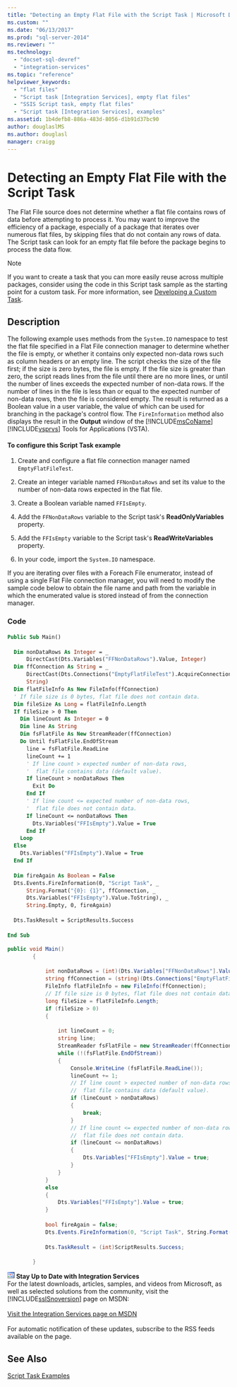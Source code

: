 ```yaml
---
title: "Detecting an Empty Flat File with the Script Task | Microsoft Docs"
ms.custom: ""
ms.date: "06/13/2017"
ms.prod: "sql-server-2014"
ms.reviewer: ""
ms.technology: 
  - "docset-sql-devref"
  - "integration-services"
ms.topic: "reference"
helpviewer_keywords: 
  - "flat files"
  - "Script task [Integration Services], empty flat files"
  - "SSIS Script task, empty flat files"
  - "Script task [Integration Services], examples"
ms.assetid: 1b4defb8-886a-483d-8056-d1b91d37bc90
author: douglaslMS
ms.author: douglasl
manager: craigg
---
```

# Detecting an Empty Flat File with the Script Task
  The Flat File source does not determine whether a flat file contains rows of data before attempting to process it. You may want to improve the efficiency of a package, especially of a package that iterates over numerous flat files, by skipping files that do not contain any rows of data. The Script task can look for an empty flat file before the package begins to process the data flow.  
  
> [!NOTE]  
>  If you want to create a task that you can more easily reuse across multiple packages, consider using the code in this Script task sample as the starting point for a custom task. For more information, see [Developing a Custom Task](../extending-packages-custom-objects/task/developing-a-custom-task.md).  
  
## Description  
 The following example uses methods from the `System.IO` namespace to test the flat file specified in a Flat File connection manager to determine whether the file is empty, or whether it contains only expected non-data rows such as column headers or an empty line. The script checks the size of the file first; if the size is zero bytes, the file is empty. If the file size is greater than zero, the script reads lines from the file until there are no more lines, or until the number of lines exceeds the expected number of non-data rows. If the number of lines in the file is less than or equal to the expected number of non-data rows, then the file is considered empty. The result is returned as a Boolean value in a user variable, the value of which can be used for branching in the package's control flow. The `FireInformation` method also displays the result in the **Output** window of the [!INCLUDE[msCoName](../../includes/msconame-md.md)] [!INCLUDE[vsprvs](../../includes/vsprvs-md.md)] Tools for Applications (VSTA).  
  
#### To configure this Script Task example  
  
1.  Create and configure a flat file connection manager named `EmptyFlatFileTest`.  
  
2.  Create an integer variable named `FFNonDataRows` and set its value to the number of non-data rows expected in the flat file.  
  
3.  Create a Boolean variable named `FFIsEmpty`.  
  
4.  Add the `FFNonDataRows` variable to the Script task's **ReadOnlyVariables** property.  
  
5.  Add the `FFIsEmpty` variable to the Script task's **ReadWriteVariables** property.  
  
6.  In your code, import the `System.IO` namespace.  
  
 If you are iterating over files with a Foreach File enumerator, instead of using a single Flat File connection manager, you will need to modify the sample code below to obtain the file name and path from the variable in which the enumerated value is stored instead of from the connection manager.  
  
### Code  
  
```vb  
Public Sub Main()  
  
  Dim nonDataRows As Integer = _  
      DirectCast(Dts.Variables("FFNonDataRows").Value, Integer)  
  Dim ffConnection As String = _  
      DirectCast(Dts.Connections("EmptyFlatFileTest").AcquireConnection(Nothing), _  
      String)  
  Dim flatFileInfo As New FileInfo(ffConnection)  
  ' If file size is 0 bytes, flat file does not contain data.  
  Dim fileSize As Long = flatFileInfo.Length  
  If fileSize > 0 Then  
    Dim lineCount As Integer = 0  
    Dim line As String  
    Dim fsFlatFile As New StreamReader(ffConnection)  
    Do Until fsFlatFile.EndOfStream  
      line = fsFlatFile.ReadLine  
      lineCount += 1  
      ' If line count > expected number of non-data rows,  
      '  flat file contains data (default value).  
      If lineCount > nonDataRows Then  
        Exit Do  
      End If  
      ' If line count <= expected number of non-data rows,  
      '  flat file does not contain data.  
      If lineCount <= nonDataRows Then  
        Dts.Variables("FFIsEmpty").Value = True  
      End If  
    Loop  
  Else  
    Dts.Variables("FFIsEmpty").Value = True  
  End If  
  
  Dim fireAgain As Boolean = False  
  Dts.Events.FireInformation(0, "Script Task", _  
      String.Format("{0}: {1}", ffConnection, _  
      Dts.Variables("FFIsEmpty").Value.ToString), _  
      String.Empty, 0, fireAgain)  
  
  Dts.TaskResult = ScriptResults.Success  
  
End Sub  
```  
  
```csharp  
public void Main()  
        {  
  
            int nonDataRows = (int)(Dts.Variables["FFNonDataRows"].Value);  
            string ffConnection = (string)(Dts.Connections["EmptyFlatFileTest"].AcquireConnection(null) as String);  
            FileInfo flatFileInfo = new FileInfo(ffConnection);  
            // If file size is 0 bytes, flat file does not contain data.  
            long fileSize = flatFileInfo.Length;  
            if (fileSize > 0)  
            {  
  
                int lineCount = 0;  
                string line;  
                StreamReader fsFlatFile = new StreamReader(ffConnection);  
                while (!(fsFlatFile.EndOfStream))  
                {  
                    Console.WriteLine (fsFlatFile.ReadLine());  
                    lineCount += 1;  
                    // If line count > expected number of non-data rows,  
                    //  flat file contains data (default value).  
                    if (lineCount > nonDataRows)  
                    {  
                        break;  
                    }  
                    // If line count <= expected number of non-data rows,  
                    //  flat file does not contain data.  
                    if (lineCount <= nonDataRows)  
                    {  
                        Dts.Variables["FFIsEmpty"].Value = true;  
                    }  
                }  
            }  
            else  
            {  
                Dts.Variables["FFIsEmpty"].Value = true;  
            }  
  
            bool fireAgain = false;  
            Dts.Events.FireInformation(0, "Script Task", String.Format("{0}: {1}", ffConnection, Dts.Variables["FFIsEmpty"].Value), String.Empty, 0, ref fireAgain);  
  
            Dts.TaskResult = (int)ScriptResults.Success;  
  
        }  
```  
  
![Integration Services icon (small)](../media/dts-16.gif "Integration Services icon (small)")  **Stay Up to Date with Integration Services**<br /> For the latest downloads, articles, samples, and videos from Microsoft, as well as selected solutions from the community, visit the [!INCLUDE[ssISnoversion](../../includes/ssisnoversion-md.md)] page on MSDN:<br /><br /> [Visit the Integration Services page on MSDN](http://go.microsoft.com/fwlink/?LinkId=136655)<br /><br /> For automatic notification of these updates, subscribe to the RSS feeds available on the page.  
  
## See Also  
 [Script Task Examples](../extending-packages-scripting-task-examples/script-task-examples.md)  
  
  
